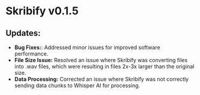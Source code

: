 
# **Skribify v0.1.5**
## **Updates**:
* **Bug Fixes:**: Addressed minor issues for improved software performance.
* **File Size Issue:** Resolved an issue where Skribify was converting files into .wav files, which were resulting in files 2x-3x larger than the original size.
* **Data Processing:** Corrected an issue where Skribify was not correctly sending data chunks to Whisper AI for processing.